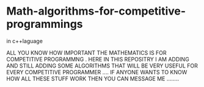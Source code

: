 # Math-algorithms-for-competitive-programmings
in c++laguage

ALL YOU KNOW HOW IMPORTANT THE MATHEMATICS IS FOR COMPETITIVE PROGRAMMNG .
HERE IN THIS REPOSITRY I AM ADDING AND STILL ADDING SOME ALGORITHMS THAT WILL BE VERY
USEFUL FOR EVERY COMPETITIVE PROGRAMMER ....
IF ANYONE WANTS TO KNOW HOW ALL THESE STUFF WORK THEN YOU CAN MESSAGE ME ........

